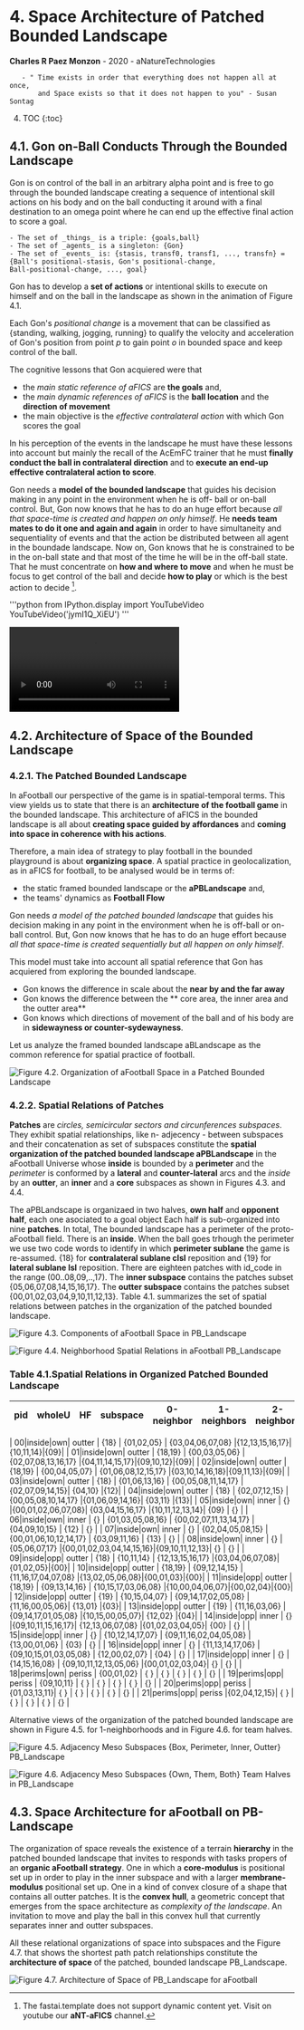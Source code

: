 # 4. Space Architecture of Patched Bounded Landscape
**Charles R Paez Monzon** - 2020 - aNatureTechnologies

       - " Time exists in order that everything does not happen all at once, 
           and Space exists so that it does not happen to you" - Susan Sontag
        
4. TOC
{:toc}

## 4.1. Gon on-Ball Conducts Through the Bounded Landscape
Gon is on control of the ball in an arbitrary alpha point and is free to go through the bounded landscape creating a 
sequence of intentional skill actions on his body and on the ball conducting it around with a final destination to an omega 
point where he can end up the effective final action to score a goal.

    - The set of _things_ is a triple: {goals,ball}
    - The set of _agents_ is a singleton: {Gon}
    - The set of _events_ is: {stasis, transf0, transf1, ..., transfn} = {Ball's positional-stasis, Gon's positional-change,
    Ball-positional-change, ..., goal}

Gon has to develop a **set of actions** or intentional skills to execute on himself and on the ball in the landscape as shown
in the animation of Figure 4.1.

Each Gon's _positional change_ is a movement that can be classified as {standing, walking, jogging, running} to qualify the 
velocity and acceleration of Gon's position from point _p_ to gain point _o_ in bounded space and keep control of the ball.

The cognitive lessons that Gon acquiered were that
- the _main static reference of aFICS_ are **the goals** and, 
- the _main dynamic references of aFICS_ is the **ball location** and the **direction of movement**
- the main objective is the _effective contralateral action_ with which Gon scores the goal

In his perception of the events in the landscape he must have these lessons into account but mainly the recall of the AcEmFC
trainer that he must **finally conduct the ball in contralateral direction** and to **execute an end-up effective 
contralateral action to score**.

Gon needs a **model of the bounded landscape** that guides his decision making in any point in the environment when he is off-
ball or on-ball control. But, Gon now knows that he has to do an huge effort because _all that space-time is created and
happen on only himself_. He **needs team mates to do it one and again and again** in order to have simultaneity and 
sequentiality of events and that the action be distributed between all agent in the boundade landscape. Now on, Gon knows that
he is constrained to be in the on-ball state and that most of the time he will be in the off-ball state. That he must
concentrate on **how and where to move** and when he must be focus to get control of the ball and decide **how to play** or
which is the best action to decide [^1].

'''python
from IPython.display import YouTubeVideo
YouTubeVideo('jymI1Q_XiEU')
'''

![](/images/Gon1inUL-v1.mp4 "Figure 4.1. Animation: Gon on the Bounded Landscape - Visit aNT-aFICS channel in YouTube")

## 4.2. Architecture of Space of the Bounded Landscape
### 4.2.1. The Patched Bounded Landscape
In aFootball our perspective of the game is in spatial-temporal terms. This view yields us to state that there is an
**architecture of the football game** in the bounded landscape. This architecture of aFICS in the bounded landscape is all
about **creating space guided by affordances** and **coming into space in coherence with his actions**. 

Therefore, a main idea of strategy to play football in the bounded playground is about **organizing space**. A spatial
practice in geolocalization, as in aFICS for football, to be analysed would be in terms of:
- the static framed bounded landscape or the **aPBLandscape** and,
- the teams' dynamics as **Football Flow**

Gon needs _a model of the patched bounded landscape_ that guides his decision making in any point in the environment when he
is off-ball or on-ball control. But, Gon now knows that he has to do an huge effort because _all that space-time is created 
sequentially but all happen on only himself_.

This model must take into account all spatial reference that Gon has acquiered from exploring the bounded landscape. 
- Gon knows the difference in scale about the **near by and the far away**
- Gon knows the difference between the ** core area, the inner area and the outter area**
- Gon knows which directions of movement of the ball and of his body are in **sidewayness or counter-sydewayness**.

Let us analyze the framed bounded landscape aBLandscape as the common reference for spatial practice of football.

![](/images/landscapeaB.png "Figure 4.2. Organization of aFootball Space in a Patched Bounded Landscape")

### 4.2.2. Spatial Relations of Patches

**Patches** are _circles, semicircular sectors and circunferences subspaces_. They exhibit spatial relationships, like n-
adjecency -  between subspaces and their concatenation as set of subspaces constitute the **spatial organization of the
patched bounded landscape aPBLandscape** in the aFootball Universe whose **inside** is bounded by a **perimeter** and the
*perimeter* is conformed by a **lateral** and **counter-lateral** arcs and the *inside* by an **outter**, an **inner** and 
a **core** subspaces as shown in Figures 4.3. and 4.4.

The aPBLandscape is organizaed in two halves, **own half** and **opponent half**, each one asociated to a goal object
Each half is sub-organized into nine **patches**. In total, The bounded landscape has a perimeter of the proto-aFootball
field. There is an **inside**. When the ball goes trhough the perimeter we use two code words to identify in which
**perimeter sublane** the game is re-assumed. {18} for **contralateral sublane clsl** reposition and {19} for **lateral
sublane lsl** reposition. There are eighteen patches with id_code in the range (00..08,09,..,17). The **inner subspace** 
contains the patches subset {05,06,07,08,14,15,16,17}. The **outter subspace** contains  the patches subset
{00,01,02,03,04,9,10,11,12,13}. Table 4.1. summarizes the set of spatial relations between patches in the organization of the
patched bounded landscape.

![](/images/aBlandscape_whole_aFootball.png "Figure 4.3. Components of aFootball Space in PB_Landscape")

![](/images/Circos_aBlandscape_neighborhood.png "Figure 4.4. Neighborhood Spatial Relations in aFootball PB_Landscape")

### Table 4.1.Spatial Relations in Organized Patched Bounded Landscape

|pid|wholeU| HF|subspace| 0-neighbor  |     1-neighbors   |        2-neighbors      |   3-neighbors  |4-neighbor|5-ne|
|---|------|---|--------|-------------|-------------------|-------------------------|----------------|----------|----|

| 00|inside|own| outter |    {18}     |     {01,02,05}    |     {03,04,06,07,08}    |{12,13,15,16,17}|{10,11,14}|{09}|
| 01|inside|own| outter |   {18,19}   |    {00,03,05,06}  |   {02,07,08,13,16,17}   |{04,11,14,15,17}|{09,10,12}|{09}| 
| 02|inside|own| outter |   {18,19}   |    {00,04,05,07}  |   {01,06,08,12,15,17}   |{03,10,14,16,18}|{09,11,13}|{09}| 
| 03|inside|own| outter |    {18}     |    {01,06,13,16}  |   {00,05,08,11,14,17}   |{02,07,09,14,15}|  {04,10} |{12}| 
| 04|inside|own| outter |    {18}     |    {02,07,12,15}  |   {00,05,08,10,14,17}   |{01,06,09,14,16}|  {03,11} |{13}| 
| 05|inside|own| inner  |     {}      |{00,01,02,06,07,08}|    {03,04,15,16,17}     |{10,11,12,13,14}|    {09}  | {} | 
| 06|inside|own| inner  |     {}      |  {01,03,05,08,16} |  {00,02,07,11,13,14,17} | {04,09,10,15}  |    {12}  | {} | 
| 07|inside|own| inner  |     {}      |  {02,04,05,08,15} |  {00,01,06,10,12,14,17} | {03,09,11,16}  |    {13}  | {} | 
| 08|inside|own| inner  |     {}      |   {05,06,07,17}   |{00,01,02,03,04,14,15,16}|{09,10,11,12,13}|     {}   | {} | 
| 09|inside|opp| outter |    {18}     |     {10,11,14}    |     {12,13,15,16,17}    |{03,04,06,07,08}|{01,02,05}|{00}|
| 10|inside|opp| outter |   {18,19}   |    {09,12,14,15}  |   {11,16,17,04,07,08}   |{13,02,05,06,08}|{00,01,03}|{00}| 
| 11|inside|opp| outter |   {18,19}   |    {09,13,14,16}  |   {10,15,17,03,06,08}   |{10,00,04,06,07}|{00,02,04}|{00}| 
| 12|inside|opp| outter |    {19}     |    {10,15,04,07}  |   {09,14,17,02,05,08}   |{11,16,00,05,06}|  {13,01} |{03}| 
| 13|inside|opp| outter |    {19}     |    {11,16,03,06}  |   {09,14,17,01,05,08}   |{10,15,00,05,07}|  {12,02} |{04}| 
| 14|inside|opp| inner  |     {}      |{09,10,11,15,16,17}|    {12,13,06,07,08}     |{01,02,03,04,05}|    {00}  | {} | 
| 15|inside|opp| inner  |     {}      |  {10,12,14,17,07} |  {09,11,16,02,04,05,08} | {13,00,01,06}  |    {03}  | {} | 
| 16|inside|opp| inner  |     {}      |  {11,13,14,17,06} |  {09,10,15,01,03,05,08} | {12,00,02,07}  |    {04}  | {} | 
| 17|inside|opp| inner  |     {}      |    {14,15,16,08}  |  {09,10,11,12,13,05,06} |{00,01,02,03,04}|     {}   | {} |
| 18|perims|own| periss | {00,01,02}  |  {              } |      {              }   | {            } |   {  }   | {} | 
| 19|perims|opp| periss | {09,10,11}  |  {              } |      {              }   | {            } |   {  }   | {} |
| 20|perims|opp| periss |{01,03,13,11}|  {              } |      {              }   | {            } |   {  }   | {} |
| 21|perims|opp| periss |{02,04,12,15}|  {              } |      {              }   | {            } |   {  }   | {} |

Alternative views of the organization of the patched bounded landscape are shown in Figure 4.5. for 1-neighborhoods and in 
Figure 4.6. for team halves.

![](/images/aFootball_1Neighborhood.png "Figure 4.5. Adjacency Meso Subspaces {Box, Perimeter, Inner, Outter} PB_Landscape")

![](/images/aFootball_team_half.png "Figure 4.6. Adjacency Meso Subspaces {Own, Them, Both} Team Halves in PB_Landscape")

## 4.3. Space Architecture for aFootball on PB-Landscape

The organization of space reveals the existence of a terrain **hierarchy** in the patched bounded landscape that invites to
responds with tasks propers of an **organic aFootball strategy**. One in which a **core-modulus** is positional set up in
order to play in the inner subspace and with a larger **membrane-modulus** positional set up. One in a kind of convex closure
of a shape that contains all outter patches. It is the **convex hull**, a geometric concept that emerges from the space
architecture as *complexity of the landscape*. An invitation to move and play the ball in this convex hull that currently 
separates inner and outter subspaces.

All these relational organizations of space into subspaces and the Figure 4.7. that shows the shortest path patch 
relationships constitute the **architecture of space** of the patched, bounded landscape PB_Landscape.

![](/images/aFootball_KSpace_Architecture.png "Figure 4.7. Architecture of Space of PB_Landscape for aFootball")

[^1]: The fastai.template does not support dynamic content yet. Visit on youtube our **aNT-aFICS** channel.
